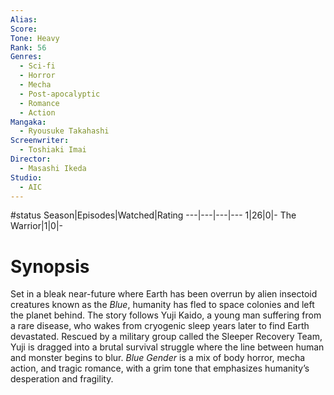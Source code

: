 ```yaml
---
Alias:
Score:
Tone: Heavy
Rank: 56
Genres:
  - Sci-fi
  - Horror
  - Mecha
  - Post-apocalyptic
  - Romance
  - Action
Mangaka:
  - Ryousuke Takahashi
Screenwriter:
  - Toshiaki Imai
Director:
  - Masashi Ikeda
Studio:
  - AIC
---
```

#status
Season|Episodes|Watched|Rating
---|---|---|---
1|26|0|-
The Warrior|1|0|-

# Synopsis
Set in a bleak near-future where Earth has been overrun by alien insectoid creatures known as the _Blue_, humanity has fled to space colonies and left the planet behind. The story follows Yuji Kaido, a young man suffering from a rare disease, who wakes from cryogenic sleep years later to find Earth devastated. Rescued by a military group called the Sleeper Recovery Team, Yuji is dragged into a brutal survival struggle where the line between human and monster begins to blur. _Blue Gender_ is a mix of body horror, mecha action, and tragic romance, with a grim tone that emphasizes humanity’s desperation and fragility.